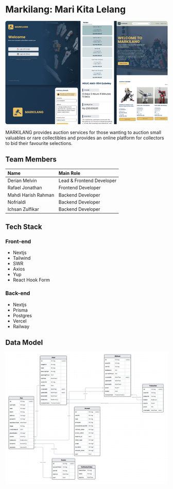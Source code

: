 # Markilang: Mari Kita Lelang

![banner](md/banner.png)

MARKILANG provides auction services for those wanting to auction small valuables or rare collectibles and provides an online platform for collectors to bid their favourite selections.

## Team Members

| Name                | Main Role                 |
| :------------------ | :------------------------ |
| Derian Melvin       | Lead & Frontend Developer |
| Rafael Jonathan     | Frontend Developer        |
| Mahdi Harish Rahman | Backend Developer         |
| Nofrialdi           | Backend Developer         |
| Ichsan Zulfikar     | Backend Developer         |

## Tech Stack

### Front-end

- Nextjs
- Tailwind
- SWR
- Axios
- Yup
- React Hook Form

### Back-end

- Nextjs
- Prisma
- Postgres
- Vercel
- Railway

## Data Model

![data-model](md/data-model.png)
